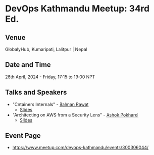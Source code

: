 # DevOps Kathmandu Meetup: 34rd Ed.

## Venue
GlobalyHub, Kumaripati, Lalitpur | Nepal

## Date and Time
26th April, 2024 - Friday, 17:15 to 19:00 NPT

## Talks and Speakers
-   "Cntainers Internals" - [Balman Rawat](https://www.linkedin.com/in/rbalman/)
	- [Slides](https://slides.com/balmanrawat-1/container-internals)
-   "Architecting on AWS from a Security Lens" - [Ashok Pokharel](https://www.linkedin.com/in/ashokpokharel977/)
	- [Slides](https://drive.google.com/file/d/1YuPed4t6vXrszAHKRYcm0NkRerZFi2gz/view?usp=sharing)

## Event Page
-   https://www.meetup.com/devops-kathmandu/events/300306044/
